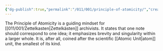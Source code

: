 ```yaml
---
{"dg-publish":true,"permalink":"/011/001/principle-of-atomicity/","created":"2024-09-26T13:45:04.058-07:00","updated":"2024-09-26T15:42:11.306-07:00"}
---
```


The Principle of Atomicity is a guiding mindset for [[011/001/Zettelkasten\|Zettelkästen]] archivists. It states that one note should correspond to one idea; it emphasizes brevity and singularity within a larger whole. It is, after all, coined after the scientific [[Atomic Unit\|atom]] unit, the smallest of its kind.